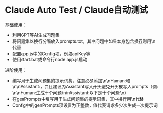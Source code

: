 # Claude Auto Test / Claude自动测试
基础使用：
  - 利用GPT等AI生成问题集
  - 将问题集以换行分隔放入prompts.txt，其中问题中如果本身包含换行则用\n代替
  - 配置app.js中的Config项，例如apiKey等
  - 使用start.bat或命令行node app.js启动

进阶使用：
  - 编写用于生成问题集的提示词集，注意必须添加\n\nHuman:和\n\nAssistant:，并且建议为Assistant写入开头避免开头被写入prompts（例: \n\nHuman:生成十个问题\n\nAssistant:以下是十个问题:\n）
  - 在genPrompts中填写用于生成问题集的提示词集，其中换行用\n代替
  - Config中的genPrompts项设置为正整数，值代表请求多少次生成一次提示词